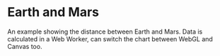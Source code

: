 # Earth and Mars
An example showing the distance between Earth and Mars. Data is calculated in a Web Worker, can switch the chart between WebGL and Canvas too.
